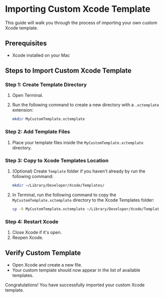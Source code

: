 # Importing Custom Xcode Template

This guide will walk you through the process of importing your own custom Xcode template.

## Prerequisites
- Xcode installed on your Mac

## Steps to Import Custom Xcode Template

### Step 1: Create Template Directory
1. Open Terminal.
2. Run the following command to create a new directory with a `.xctemplate` extension:

    ```bash
    mkdir MyCustomTemplate.xctemplate
    ```

### Step 2: Add Template Files
1. Place your template files inside the `MyCustomTemplate.xctemplate` directory.

### Step 3: Copy to Xcode Templates Location
1. (Optional) Create ``Template`` folder if you haven't already by run the following command:

    ```bash
    mkdir ~/Library/Developer/Xcode/Templates/
    ```

2. In Terminal, run the following command to copy the `MyCustomTemplate.xctemplate` directory to the Xcode Templates folder:

    ```bash
    cp -R MyCustomTemplate.xctemplate ~/Library/Developer/Xcode/Templates/
    ```

### Step 4: Restart Xcode
1. Close Xcode if it's open.
2. Reopen Xcode.

## Verify Custom Template
- Open Xcode and create a new file.
- Your custom template should now appear in the list of available templates.

Congratulations! You have successfully imported your custom Xcode template.

